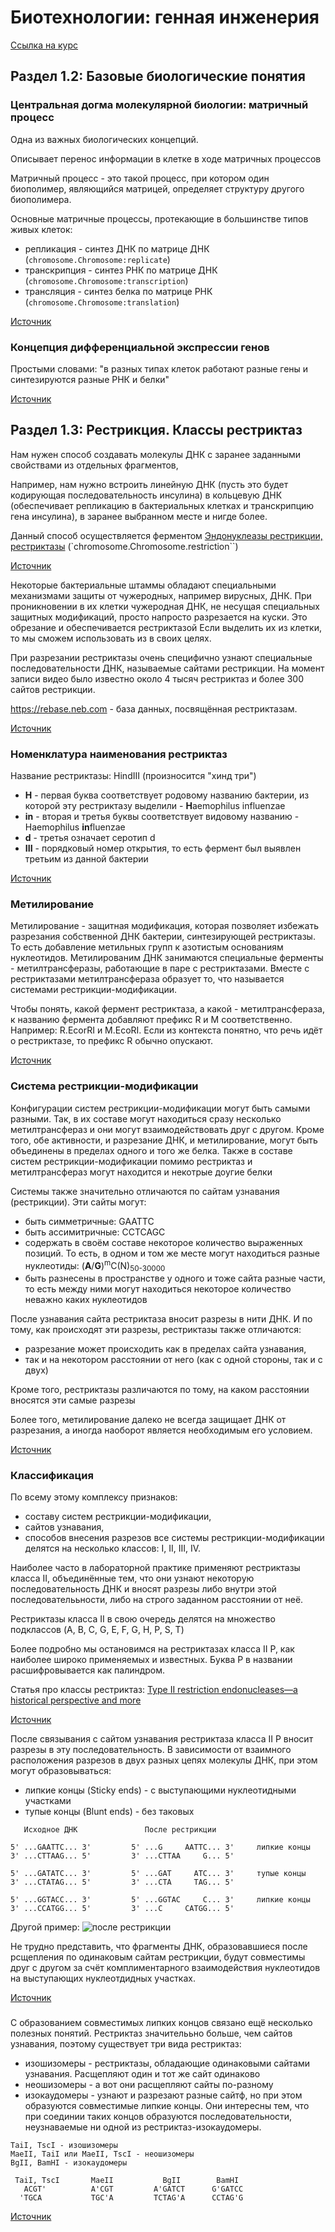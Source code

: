 # Биотехнологии: генная инженерия

[Ссылка на курс](https://stepik.org/course/94)

## Раздел 1.2: Базовые биологические понятия

### Центральная догма молекулярной биологии: матричный процесс

Одна из важных биологических концепций.

Описывает перенос информации в клетке в ходе матричных процессов

Матричный процесс - это такой процесс, при котором один биополимер, являющийся матрицей,
определяет структуру другого биополимера.

Основные матричные процессы, протекающие в большинстве типов живых клеток:
- репликация - синтез ДНК по матрице ДНК (`chromosome.Chromosome:replicate`)
- транскрипция - синтез РНК по матрице ДНК (`chromosome.Chromosome:transcription`)
- трансляция - синтез белка по матрице РНК (`chromosome.Chromosome:translation`)

[Источник](https://stepik.org/lesson/11325/step/3?unit=2436)

### Концепция дифференциальной экспрессии генов

Простыми словами: "в разных типах клеток работают разные гены и синтезируются разные РНК и белки"

[Источник](https://stepik.org/lesson/11325/step/5?unit=2436)

## Раздел 1.3: Рестрикция. Классы рестриктаз

Нам нужен способ создавать молекулы ДНК с заранее заданными свойствами из отдельных фрагментов, 

Например, нам нужно встроить линейную ДНК (пусть это будет кодирующая последовательность инсулина) в кольцевую ДНК (обеспечивает репликацию в бактериальных клетках и транскрипцию гена инсулина), в заранее выбранном месте и нигде более.

Данный способ осуществляется ферментом [Эндонуклеазы рестрикции, рестриктазы](https://ru.wikipedia.org/wiki/%D0%AD%D0%BD%D0%B4%D0%BE%D0%BD%D1%83%D0%BA%D0%BB%D0%B5%D0%B0%D0%B7%D1%8B_%D1%80%D0%B5%D1%81%D1%82%D1%80%D0%B8%D0%BA%D1%86%D0%B8%D0%B8) (`chromosome.Chromosome.restriction``)

[Источник](https://stepik.org/lesson/11327/step/1?unit=2438])

Некоторые бактериальные штаммы обладают специальными механизмами защиты от чужеродных, например вирусных, ДНК.
При проникновении в их клетки чужеродная ДНК, не несущая специальных защитных модификаций, просто напросто разрезается на куски.
Это обрезание и обеспечивается рестриктазой
Если выделить их из клетки, то мы сможем использовать из в своих целях.

При разрезании рестриктазы очень специфично узнают специальные последовательности ДНК, называемые сайтами рестрикции.
На момент записи видео было известно около 4 тысяч рестриктаз и более 300 сайтов рестрикции.

https://rebase.neb.com - база данных, посвящённая рестриктазам.

[Источник](https://stepik.org/lesson/11327/step/2?unit=2438)

### Номенклатура наименования рестриктаз

Название рестриктазы: HindIII (произносится "хинд три")
- <b>H</b> - первая буква соответствует родовому названию бактерии, из которой эту рестриктазу выделили - <b>H</b>aemophilus influenzae
- <b>in</b> - вторая и третья буквы соответствует видовому названию - Haemophilus <b>in</b>fluenzae
- <b>d</b> - третья означает серотип d
- <b>III</b> - порядковый номер открытия, то есть фермент был выявлен третьим из данной бактерии 

[Источник](https://stepik.org/lesson/11327/step/4?unit=2438)

### Метилирование

Метилирование - защитная модификация, которая позволяет избежать разрезания собственной ДНК бактерии, синтезирующей рестриктазы.
То есть добавление метильных групп к азотистым основаниям нуклеотидов.
Метилированим ДНК занимаются специальные ферменты - метилтрансферазы, работающие в паре с рестриктазами.
Вместе с рестриктазами метилтрансфераза образует то, что называется системами рестрикции-модификации.

Чтобы понять, какой фермент рестриктаза, а какой - метилтрансфераза, к названию фермента добавляют префикс R и M соответственно. Например: R.EcorRI и M.EcoRI. 
Если из контекста понятно, что речь идёт о рестриктазе, то префикс R обычно опускают.

[Источник](https://stepik.org/lesson/11327/step/5?unit=2438)

### Система рестрикции-модификации

Конфигурации систем рестрикции-модификации могут быть самыми разными.
Так, в их составе могут находиться сразу несколько метилтрансфераз и они могут взаимодействовать друг с другом.
Кроме того, обе активности, и разрезание ДНК, и метилирование, могут быть объединены в пределах одного и того же белка.
Также в составе систем рестрикции-модификации помимо рестриктаз и метилтрансфераз могут находится и некотрые доугие белки

Системы также значительно отличаются по сайтам узнавания (рестрикции). Эти сайты могут:
- быть симметричные: GAATTC
- быть ассимитричные: CCTCAGC
- содержать в своём составе некоторое количество выраженных позиций. То есть, в одном и том же месте могут находиться разные нуклеотиды: (<b>A</b>/<b>G</b>)<sup>m</sup>C(N)<sub>50-30000</sub> 
- быть разнесены в пространстве у одного и тоже сайта разные части, то есть между ними могут находиться некоторое количество неважно каких нуклеотидов

После узнавания сайта рестриктаза вносит разрезы в нити ДНК. И по тому, как происходят эти разрезы, рестриктазы также отличаются:
- разрезание может происходить как в пределах сайта узнавания,
- так и на некотором расстоянии от него (как с одной стороны, так и с двух)

Кроме того, рестриктазы различаются по тому, на каком расстоянии вносятся эти самые разрезы

Более того, метилирование далеко не всегда защищает ДНК от разрезания, а иногда наоборот является необходимым его условием.

[Источник](https://stepik.org/lesson/11327/step/7?unit=2438)

### Классификация

По всему этому комплексу признаков:
- составу систем рестрикции-модификации,
- сайтов узнавания,
- способов внесения разрезов
все системы рестрикции-модификации делятся на несколько классов: I, II, III, IV.

Наиболее часто в лабораторной практике применяют рестриктазы класса II, объединённые тем, что они узнают некоторую последовательность ДНК и вносят разрезы либо внутри этой последователььности, либо на строго заданном расстоянии от неё.

Рестриктазы класса II  в свою очередь делятся на множество подклассов (A, B, C, G, E, F, G, H, P, S, T)

Более подробно мы остановимся на рестриктазах класса II P, как наиболее широко применяемых и известных.
Буква P в названии расшифровывается как палиндром.

Статья про классы рестриктаз: [Type II restriction endonucleases—a historical perspective and more](https://academic.oup.com/nar/article/42/12/7489/1104749)

[Источник](https://stepik.org/lesson/11327/step/9?unit=2438)

После связывания с сайтом узнавания рестриктаза класса II P вносит разрезы в эту последовательность.
В зависимости от взаимного расположения разрезов в двух разных цепях молекулы ДНК,
при этом могут образовываться:
- липкие концы (Sticky ends) - с выступающими нуклеотидными участками
- тупые концы (Blunt ends) - без таковых

```
   Исходное ДНК               После рестрикции

5' ...GAATTC... 3'         5' ...G     AATTC... 3'     липкие концы
3' ...CTTAAG... 5'         3' ...CTTAA     G... 5'

5' ...GATATC... 3'         5' ...GAT     ATC... 3'     тупые концы
3' ...CTATAG... 5'         3' ...CTA     TAG... 5'

5' ...GGTACC... 3'         5' ...GGTAC     C... 3'     липкие концы
3' ...CCATGG... 5'         3' ...C     CATGG... 5'
```

Другой пример:
![после рестрикции](https://ucarecdn.com/eb370111-c87b-474c-b39f-f648d5f67c58/)

Не трудно представить, что фрагменты ДНК, образовавшиеся после рсщепления по одинаковым сайтам рестрикции, будут совместимы друг с другом за счёт комплиментарного взаимодействия нуклеотидов на выступающих нуклеотдидных участках.

[Источник](https://stepik.org/lesson/11327/step/10?unit=2438)

### 

С образованием совместимых липких концов связано ещё несколько полезных понятий.
Рестриктаз значителььно больше, чем сайтов узнавания, поэтому существует три вида рестриктаз:
- изошизомеры - рестриктазы, обладающие одинаковыми сайтами узнавания. Расщепляют один и тот же сайт одинаково
- неошизомеры - а вот они расщепляют сайты по-разному
- изокаудомеры - узнают и разрезают разные сайтф, но при этом образуются совместимые липкие концы. Они интересны тем, что при соединии таких концов образуются последовательности, неузнаваемые ни одной из рестриктаз-изокаудомеры.

```
TaiI, TscI - изошизомеры
MaeII, TaiI или MaeII, TscI - неошизомеры
BgII, BamHI - изокаудомеры

 TaiI, TscI       MaeII           BgII        BamHI
   ACGT'          A'CGT         A'GATCT      G'GATCC
  'TGCA           TGC'A         TCTAG'A      CCTAG'G
```

[Источник](https://stepik.org/lesson/11327/step/12?unit=2438)